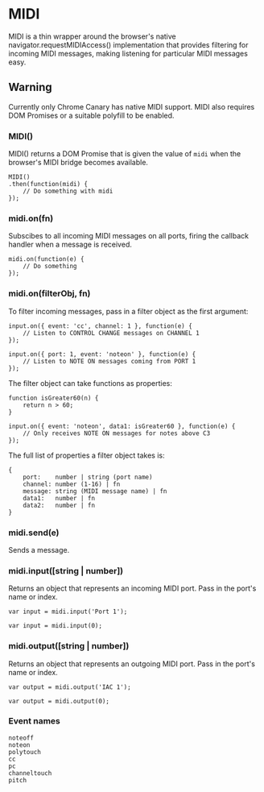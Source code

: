 # MIDI

MIDI is a thin wrapper around the browser's native navigator.requestMIDIAccess()
implementation that provides filtering for incoming MIDI messages, making
listening for particular MIDI messages easy.


## Warning

Currently only Chrome Canary has native MIDI support. MIDI also requires DOM
Promises or a suitable polyfill to be enabled.


### MIDI()

MIDI() returns a DOM Promise that is given the value of <code>midi</code> when
the browser's MIDI bridge becomes available.

    MIDI()
    .then(function(midi) {
        // Do something with midi
    });


### midi.on(fn)

Subscibes to all incoming MIDI messages on all ports, firing the callback
handler when a message is received.

    midi.on(function(e) {
    	// Do something
    });

### midi.on(filterObj, fn)

To filter incoming messages, pass in a filter object as the first argument:

    input.on({ event: 'cc', channel: 1 }, function(e) {
    	// Listen to CONTROL CHANGE messages on CHANNEL 1
    });

    input.on({ port: 1, event: 'noteon' }, function(e) {
        // Listen to NOTE ON messages coming from PORT 1
    });

The filter object can take functions as properties:

    function isGreater60(n) {
    	return n > 60;
    }
    
    input.on({ event: 'noteon', data1: isGreater60 }, function(e) {
    	// Only receives NOTE ON messages for notes above C3
    });


The full list of properties a filter object takes is:

    {
        port:    number | string (port name)
        channel: number (1-16) | fn
        message: string (MIDI message name) | fn
        data1:   number | fn
        data2:   number | fn
    }


### midi.send(e)

Sends a message.


### midi.input([string | number])

Returns an object that represents an incoming MIDI port. Pass in the port's name
or index.

    var input = midi.input('Port 1');

    var input = midi.input(0);


### midi.output([string | number])

Returns an object that represents an outgoing MIDI port. Pass in the port's name
or index.

    var output = midi.output('IAC 1');

    var output = midi.output(0);


### Event names

    noteoff
    noteon
    polytouch
    cc
    pc
    channeltouch
    pitch